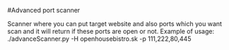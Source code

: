 #Advanced port scanner

Scanner where you can put target website and also ports which you want scan and it will return if these ports are open or not. Example of usage: ./advanceScanner.py -H openhousebistro.sk -p 111,222,80,445 
